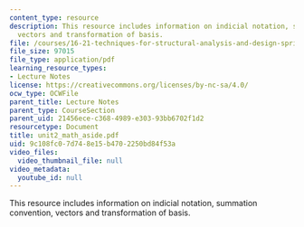 ```yaml
---
content_type: resource
description: This resource includes information on indicial notation, summation convention,
  vectors and transformation of basis.
file: /courses/16-21-techniques-for-structural-analysis-and-design-spring-2005/9c108fc07d748e15b4702250bd84f53a_unit2_math_aside.pdf
file_size: 97015
file_type: application/pdf
learning_resource_types:
- Lecture Notes
license: https://creativecommons.org/licenses/by-nc-sa/4.0/
ocw_type: OCWFile
parent_title: Lecture Notes
parent_type: CourseSection
parent_uid: 21456ece-c368-4989-e303-93bb6702f1d2
resourcetype: Document
title: unit2_math_aside.pdf
uid: 9c108fc0-7d74-8e15-b470-2250bd84f53a
video_files:
  video_thumbnail_file: null
video_metadata:
  youtube_id: null
---
```

This resource includes information on indicial notation, summation convention, vectors and transformation of basis.